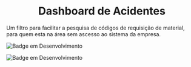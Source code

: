 <h1 align="center"> Dashboard de Acidentes </h1>

Um filtro para facilitar a pesquisa de códigos de requisição de material, para quem esta na área sem ascesso ao sistema da empresa.



 ![Badge em Desenvolvimento](http://img.shields.io/static/v1?label=STATUS&message=EM%20DESENVOLVIMENTO&color=GREEN&style=for-the-badge)

 ![Badge em Desenvolvimento](http://img.shields.io/static/v1?label=STATUS&message=V1.0.1&color=BLUE&style=for-the-badge)
